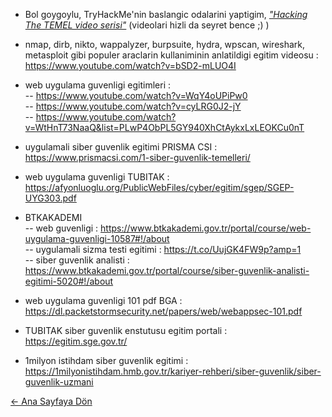 - Bol goygoylu, TryHackMe'nin baslangic odalarini yaptigim, [*"Hacking The TEMEL video serisi"*](https://www.twitch.tv/collections/sHv1c2HZEhaHFQ) (videolari hizli da seyret bence ;) )
- nmap, dirb, nikto, wappalyzer, burpsuite, hydra, wpscan, wireshark, metasploit gibi populer araclarin kullaniminin anlatildigi egitim videosu : https://www.youtube.com/watch?v=bSD2-mLUO4I
- web uygulama guvenligi egitimleri :             
--   https://www.youtube.com/watch?v=WqY4oUPiPw0              
--   https://www.youtube.com/watch?v=cyLRG0J2-jY                
--   https://www.youtube.com/watch?v=WtHnT73NaaQ&list=PLwP4ObPL5GY940XhCtAykxLxLEOKCu0nT          
                                 
                    
- uygulamali siber guvenlik egitimi PRISMA CSI : https://www.prismacsi.com/1-siber-guvenlik-temelleri/
- web uygulama guvenligi TUBITAK : https://afyonluoglu.org/PublicWebFiles/cyber/egitim/sgep/SGEP-UYG303.pdf
- BTKAKADEMI                     
-- web guvenligi : https://www.btkakademi.gov.tr/portal/course/web-uygulama-guvenligi-10587#!/about                 
-- uygulamali sizma testi egitimi : https://t.co/UujGK4FW9p?amp=1   
-- siber guvenlik analisti : https://www.btkakademi.gov.tr/portal/course/siber-guvenlik-analisti-egitimi-5020#!/about
              
- web uygulama guvenligi 101 pdf BGA : https://dl.packetstormsecurity.net/papers/web/webappsec-101.pdf
- TUBITAK siber guvenlik enstutusu egitim portali : https://egitim.sge.gov.tr/
- 1milyon istihdam siber guvenlik egitimi : https://1milyonistihdam.hmb.gov.tr/kariyer-rehberi/siber-guvenlik/siber-guvenlik-uzmani
     
[← Ana Sayfaya Dön](https://github.com/LuNiZz/siber-guvenlik-sss)

